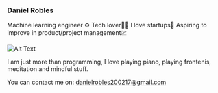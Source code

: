 ### Daniel Robles
Machine learning engineer ⚙️
Tech lover👨‍💻
I love startups🚀
Aspiring to improve in product/project management💹




![Alt Text](https://i.gifer.com/EgVM.gif)




I am just more than programming, I love playing piano, playing frontenis, meditation and mindful stuff.

You can contact me on: danielrobles200217@gmail.com
